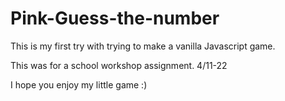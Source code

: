 # Pink-Guess-the-number

This is my first try with trying to make a vanilla Javascript game.

This was for a school workshop assignment. 4/11-22

I hope you enjoy my little game :) 
